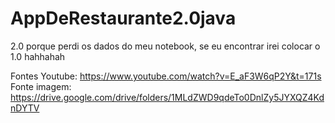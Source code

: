 # AppDeRestaurante2.0java
2.0 porque perdi os dados do meu notebook, se eu encontrar irei colocar o 1.0 hahhahah


Fontes
Youtube: https://www.youtube.com/watch?v=E_aF3W6qP2Y&t=171s
Fonte imagem: https://drive.google.com/drive/folders/1MLdZWD9qdeTo0DnlZy5JYXQZ4KdnDYTV

